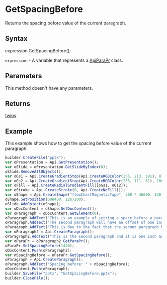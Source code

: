 # GetSpacingBefore

Returns the spacing before value of the current paragraph.

## Syntax

expression.GetSpacingBefore();

`expression` - A variable that represents a [ApiParaPr](../ApiParaPr.md) class.

## Parameters

This method doesn't have any parameters.

## Returns

[twips](../../../Enumerations/twips.md)

## Example

This example shows how to get the spacing before value of the current paragraph.

```javascript
builder.CreateFile("pptx");
var oPresentation = Api.GetPresentation();
var oSlide = oPresentation.GetSlideByIndex(0);
oSlide.RemoveAllObjects();
var oGs1 = Api.CreateGradientStop(Api.CreateRGBColor(255, 213, 191), 0);
var oGs2 = Api.CreateGradientStop(Api.CreateRGBColor(255, 111, 61), 100000);
var oFill = Api.CreateRadialGradientFill([oGs1, oGs2]);
var oStroke = Api.CreateStroke(0, Api.CreateNoFill());
var oShape = Api.CreateShape("flowChartMagneticTape", 300 * 36000, 130 * 36000, oFill, oStroke);
oShape.SetPosition(608400, 1267200);
oSlide.AddObject(oShape);
var oDocContent = oShape.GetDocContent();
var oParagraph = oDocContent.GetElement(0);
oParagraph.AddText("This is an example of setting a space before a paragraph. ");
oParagraph.AddText("The second paragraph will have an offset of one inch from the top. ");
oParagraph.AddText("This is due to the fact that the second paragraph has this offset enabled.");
var oParagraph2 = Api.CreateParagraph();
oParagraph2.AddText("This is the second paragraph and it is one inch away from the first paragraph.");
var oParaPr = oParagraph2.GetParaPr();
oParaPr.SetSpacingBefore(1440);
oDocContent.Push(oParagraph2);
var nSpacingBefore = oParaPr.GetSpacingBefore();
oParagraph = Api.CreateParagraph();
oParagraph.AddText("Spacing before: " + nSpacingBefore);
oDocContent.Push(oParagraph);
builder.SaveFile("pptx", "GetSpacingBefore.pptx");
builder.CloseFile();
```
